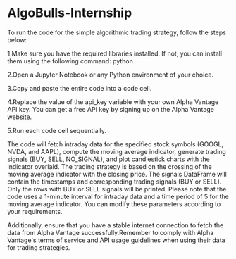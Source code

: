 # AlgoBulls-Internship
To run the code for the simple algorithmic trading strategy, follow the steps below:

1.Make sure you have the required libraries installed. If not, you can install them using the following command:
python

2.Open a Jupyter Notebook or any Python environment of your choice.

3.Copy and paste the entire code into a code cell.

4.Replace the value of the api_key variable with your own Alpha Vantage API key. You can get a free API key by signing up on the Alpha Vantage website.

5.Run each code cell sequentially.

The code will fetch intraday data for the specified stock symbols (GOOGL, NVDA, and AAPL), compute the moving average indicator, generate trading signals (BUY, SELL, NO_SIGNAL), and plot candlestick charts with the indicator overlaid. The trading strategy is based on the crossing of the moving average indicator with the closing price. The signals DataFrame will contain the timestamps and corresponding trading signals (BUY or SELL). Only the rows with BUY or SELL signals will be printed.
Please note that the code uses a 1-minute interval for intraday data and a time period of 5 for the moving average indicator. You can modify these parameters according to your requirements.

Additionally, ensure that you have a stable internet connection to fetch the data from Alpha Vantage successfully.Remember to comply with Alpha Vantage's terms of service and API usage guidelines when using their data for trading strategies.
